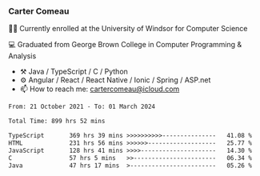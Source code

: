 ### Carter Comeau

🙋‍♂️ Currently enrolled at the University of Windsor for Computer Science

💻 Graduated from George Brown College in Computer Programming & Analysis

- ⚒️ Java / TypeScript / C / Python
- ⚙️ Angular / React / React Native / Ionic / Spring / ASP.net
- 📫 How to reach me: cartercomeau@icloud.com

<!--START_SECTION:waka-->

```txt
From: 21 October 2021 - To: 01 March 2024

Total Time: 899 hrs 52 mins

TypeScript       369 hrs 39 mins >>>>>>>>>>---------------   41.08 %
HTML             231 hrs 56 mins >>>>>>-------------------   25.77 %
JavaScript       128 hrs 41 mins >>>>---------------------   14.30 %
C                57 hrs 5 mins   >>-----------------------   06.34 %
Java             47 hrs 17 mins  >------------------------   05.26 %
```

<!--END_SECTION:waka-->
